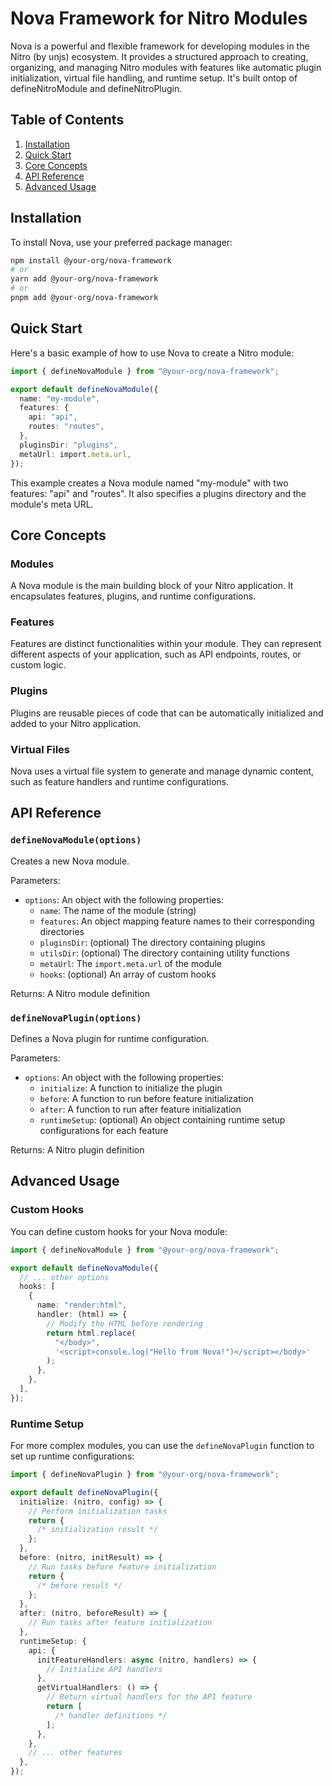 # Nova Framework for Nitro Modules

Nova is a powerful and flexible framework for developing modules in the Nitro (by unjs) ecosystem. It provides a structured approach to creating, organizing, and managing Nitro modules with features like automatic plugin initialization, virtual file handling, and runtime setup. It's built ontop of defineNitroModule and defineNitroPlugin.

## Table of Contents

1. [Installation](#installation)
2. [Quick Start](#quick-start)
3. [Core Concepts](#core-concepts)
4. [API Reference](#api-reference)
5. [Advanced Usage](#advanced-usage)

## Installation

To install Nova, use your preferred package manager:

```bash
npm install @your-org/nova-framework
# or
yarn add @your-org/nova-framework
# or
pnpm add @your-org/nova-framework
```

## Quick Start

Here's a basic example of how to use Nova to create a Nitro module:

```typescript
import { defineNovaModule } from "@your-org/nova-framework";

export default defineNovaModule({
  name: "my-module",
  features: {
    api: "api",
    routes: "routes",
  },
  pluginsDir: "plugins",
  metaUrl: import.meta.url,
});
```

This example creates a Nova module named "my-module" with two features: "api" and "routes". It also specifies a plugins directory and the module's meta URL.

## Core Concepts

### Modules

A Nova module is the main building block of your Nitro application. It encapsulates features, plugins, and runtime configurations.

### Features

Features are distinct functionalities within your module. They can represent different aspects of your application, such as API endpoints, routes, or custom logic.

### Plugins

Plugins are reusable pieces of code that can be automatically initialized and added to your Nitro application.

### Virtual Files

Nova uses a virtual file system to generate and manage dynamic content, such as feature handlers and runtime configurations.

## API Reference

### `defineNovaModule(options)`

Creates a new Nova module.

Parameters:

- `options`: An object with the following properties:
  - `name`: The name of the module (string)
  - `features`: An object mapping feature names to their corresponding directories
  - `pluginsDir`: (optional) The directory containing plugins
  - `utilsDir`: (optional) The directory containing utility functions
  - `metaUrl`: The `import.meta.url` of the module
  - `hooks`: (optional) An array of custom hooks

Returns: A Nitro module definition

### `defineNovaPlugin(options)`

Defines a Nova plugin for runtime configuration.

Parameters:

- `options`: An object with the following properties:
  - `initialize`: A function to initialize the plugin
  - `before`: A function to run before feature initialization
  - `after`: A function to run after feature initialization
  - `runtimeSetup`: (optional) An object containing runtime setup configurations for each feature

Returns: A Nitro plugin definition

## Advanced Usage

### Custom Hooks

You can define custom hooks for your Nova module:

```typescript
import { defineNovaModule } from "@your-org/nova-framework";

export default defineNovaModule({
  // ... other options
  hooks: [
    {
      name: "render:html",
      handler: (html) => {
        // Modify the HTML before rendering
        return html.replace(
          "</body>",
          '<script>console.log("Hello from Nova!")</script></body>'
        );
      },
    },
  ],
});
```

### Runtime Setup

For more complex modules, you can use the `defineNovaPlugin` function to set up runtime configurations:

```typescript
import { defineNovaPlugin } from "@your-org/nova-framework";

export default defineNovaPlugin({
  initialize: (nitro, config) => {
    // Perform initialization tasks
    return {
      /* initialization result */
    };
  },
  before: (nitro, initResult) => {
    // Run tasks before feature initialization
    return {
      /* before result */
    };
  },
  after: (nitro, beforeResult) => {
    // Run tasks after feature initialization
  },
  runtimeSetup: {
    api: {
      initFeatureHandlers: async (nitro, handlers) => {
        // Initialize API handlers
      },
      getVirtualHandlers: () => {
        // Return virtual handlers for the API feature
        return [
          /* handler definitions */
        ];
      },
    },
    // ... other features
  },
});
```

